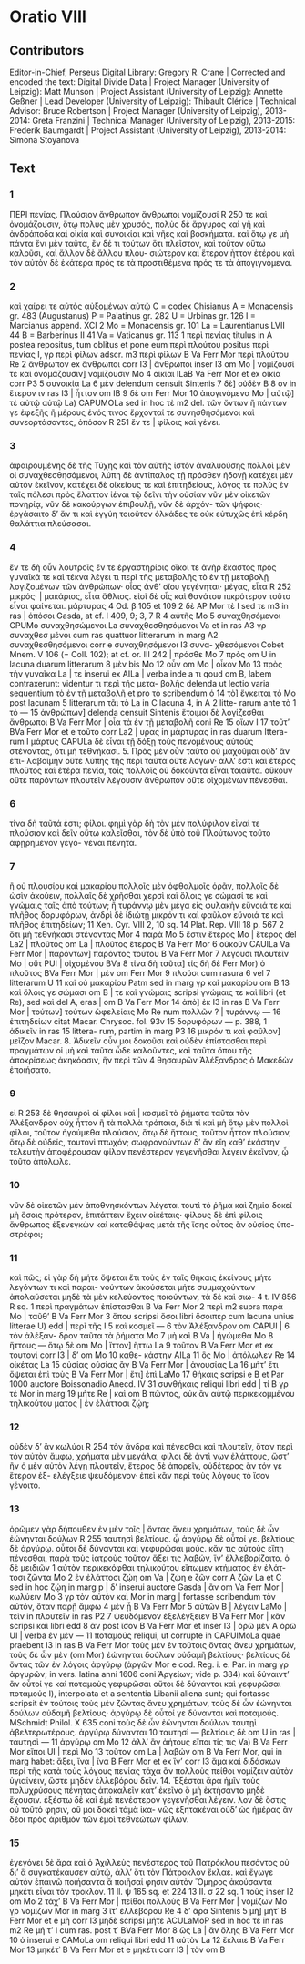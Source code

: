 # Oratio VIII  

## Contributors  
Editor-in-Chief, Perseus Digital Library: Gregory R. Crane | Corrected and encoded the text: Digital Divide Data | Project Manager (University of Leipzig): Matt Munson | Project Assistant (University of Leipzig): Annette Geßner | Lead Developer (University of Leipzig): Thibault Clérice | Technical Advisor: Bruce Robertson | Project Manager (University of Leipzig), 2013-2014: Greta Franzini | Technical Manager (University of Leipzig), 2013-2015: Frederik Baumgardt | Project Assistant (University of Leipzig), 2013-2014: Simona Stoyanova  

## Text  
### 1  
ΠΕΡΙ πενίας. Πλούσιον ἄνθρωπον ἄνθρωποι νομίζουσί R 250 τε καὶ ὀνομάζουσιν, ὅτῳ πολὺς μὲν χρυσός, πολὺς δὲ ἄργυρος καὶ γῆ καὶ ἀνδράποδα καὶ οἰκία καὶ συνοικίαι καὶ νῆες καὶ βοσκήματα. καὶ ὅτῳ γε μὴ πάντα ἔνι μὲν ταῦτα, ἒν δέ τι τούτων ὅτι πλεῖστον, καὶ τοῦτον οὕτω καλοῦσι, καὶ ἄλλον δὲ ἄλλου πλου- σιώτερον καὶ ἕτερον ἦττον ἑτέρου καὶ τὸν αὐτὸν δὲ ἑκάτερα πρός τε τὰ προστιθέμενα πρός τε τὰ ἀπογιγνόμενα.  
### 2  
καὶ χαίρει τε αὐτὸς αὐξομένων αὐτῷ C = codex Chisianus A = Monacensis gr. 483 (Augustanus) P = Palatinus gr. 282 U = Urbinas gr. 126 I = Marcianus append. XCI 2 Μο = Monacensis gr. 101 La = Laurentianus LVII 44 B = Barberinus II 41 Va = Vaticanus gr. 113 1 περὶ πενίας titulus in A postea repositus, tum oblitus et pone eum περὶ πλούτου positus περὶ πενίας I, γρ περὶ φίλων adscr. m3 περὶ φίλων B Va Ferr Mor περὶ πλούτου Re 2 ἄνθρωπον ex ἄνθρωποι corr I3 | ἄνθρωποι inser I3 om Μο | νομίζουσί τε καὶ ὀνομάζουσιν] νομίζουσιν Mo 4 οἰκίαι ILaB Va Ferr Mor et ex οἰκία corr P3 5 συνοικία La 6 μὲν delendum censuit Sintenis 7 δὲ] οὐδὲν B 8 ον in ἕτερον ιν ras I3 | ἧττον om IB 9 δὲ om Ferr Mor 10 ἀπογινόμενα Mo | αὐτῷ] τὲ αὐτῷ αὑτῷ La) CAPUMOLa sed in hoc τὲ m2 del. τῶν ὄντων ἢ πάντων γε ἐφεξῆς ἢ μέρους ἑνός τινος ἔρχονταί τε συνησθησόμενοι καὶ συνεορτάσοντες, ὁπόσον R 251 ἔν τε | φίλοις καὶ γένει.  
### 3  
ἀφαιρουμένης δὲ τῆς Τύχης καὶ τὸν αὑτῆς ἱστὸν ἀναλυούσης πολλοὶ μὲν οἱ συναχθεσθησόμενοι, λύπη δὲ ἀντίπαλος τῇ πρόσθεν ἡδονῇ κατέχει μὲν αὐτὸν ἐκεῖνον, κατέχει δὲ οἰκείους τε καὶ ἐπιτηδείους, λόγος τε πολὺς ἐν ταῖς πόλεσι πρὸς ἔλαττον ἰέναι τῷ δεῖνι τὴν οὐσίαν νῦν μὲν οἰκετῶν πονηρίᾳ, νῦν δὲ κακούργων ἐπιβουλῇ, νῦν δὲ ἀρχόν- τῶν ψήφοις· ἐργάσαιτο δ’ ἄν τι καὶ ἐγγύη τοιοῦτον ὁλκάδες τε οὐκ εὐτυχῶς ἐπὶ κέρδη θαλάττια πλεύσασαι.  
### 4  
ἔν τε δὴ οὖν λουτροῖς ἔν τε ἐργαστηρίοις οἴκοι τε ἀνὴρ ἕκαστος πρὸς γυναῖκά τε καὶ τέκνα λέγει τι περὶ τῆς μεταβολῆς τὸ ἐν τῇ μεταβολῇ λογιζομένων τῶν ἀνθρώπων· οἷος ἀνθ’ οἵου γεγένηται· μέγας, εἶτα R 252 μικρός· | μακάριος, εἶτα ἄθλιος. εἰσὶ δὲ οἶς καὶ θανάτου πικρότερον τοῦτο εἶναι φαίνεται. μάρτυρας 4 Od. β 105 et 109 2 δὲ AP Mor τὲ I sed τε m3 in ras | ὁπόσοι Gasda, at cf. Ι 409, 9; 3, 7 R 4 αὐτῆς Μο 5 συναχθησόμενοι CPUMo συναχθησώμενοι La συναχθεσθησόμενοι Va et in ras A3 γρ συναχθεσ μένοι cum ras quattuor litterarum in marg Α2 συναχθεσθησόμενοι corr e συναχθησόμενοι I3 συνα- χθεσόμενοι Cobet Mnem. V 106 (= Coll. 102); at cf. or. III 242 | πρόσθε Μο 7 πρὸς om U in lacuna duarum litterarum 8 μὲν bis Μο 12 οὖν om Μο | οἶκον Μο 13 πρὸς τὴν γυναῖκα La | τε inserui ex AILa | verba inde a τι qoud om B, labem contraxerunt: videntur τι περὶ τῆς μετα- βολῆς delenda ut lectio varia sequentium τὸ ἐν τῇ μεταβολῆ et pro τὸ scribendum ὁ 14 τὸ] ἔγκειται τὸ Μο post lacunam 5 litterarum τᾶι τὸ La in C lacuna 4, in Α 2 litte- rarum ante τὸ 1 τὸ — 15 ἀνθρώπων] delenda censuit Sintenis ἕτοιμοι δὲ λογίζεσθαι ἄνθρωποι Β Va Ferr Mor | οἷα τὰ ἐν τῇ μεταβολῆ coni Re 15 οἴων Ι 17 τοῦτ’ BVa Ferr Mor et e τοῦτο corr La2 | υρας in μάρτυρας in ras duarum lttera- rum Ι μάρτυς CAPULa δὲ εἶναι τῇ δόξῃ τοὺς πενομένους αὐτοὺς στένοντας, ὅτι μὴ τεθνήκασι. 5. Πρὸς μὲν οὖν ταῦτα οὐ μαχοῦμαι οὐδ’ ἂν ἐπι- λαβοίμην οὔτε λύπης τῆς περὶ ταῦτα οὔτε λόγων· ἀλλ’ ἔστι καὶ ἕτερος πλοῦτος καὶ ἑτέρα πενία, τοῖς πολλοῖς οὐ δοκοῦντα εἶναι τοιαῦτα. οὔκουν οὔτε παρόντων πλουτεῖν λέγουσιν ἄνθρωπον οὔτε οἰχομένων πένεσθαι.  
### 6  
τίνα δὴ ταῦτά ἐστι; φίλοι. φημὶ γὰρ δὴ τὸν μὲν πολύφιλον εἶναί τε πλούσιον καὶ δεῖν οὕτω καλεῖσθαι, τὸν δὲ ὑπὸ τοῦ Πλούτωνος τοῦτο ἀφῃρημένον γεγο- νέναι πένητα.  
### 7  
ἢ οὐ πλουσίου καὶ μακαρίου πολλοῖς μὲν ὀφθαλμοῖς ὁρᾶν, πολλοῖς δὲ ὠσὶν ἀκούειν, πολλαῖς δὲ χρῆσθαι χερσὶ καὶ ὅλοις γε σώμασί τε καὶ γνώμαις ταῖς ἀπὸ τούτων; ἢ τυράννῳ μὲν μέγα εἰς φυλακὴν εὔνοιά τε καὶ πλῆθος δορυφόρων, ἀνδρὶ δὲ ἰδιώτῃ μικρόν τι καὶ φαῦλον εὔνοιά τε καὶ πλῆθος ἐπιτηδείων; 11 Xen. Cyr. VIII 2, 10 sq. 14 Plat. Rep. VIII 18 p. 567 2 ὅτι μὴ τεθνήκασι στένοντας Mor 4 παρὰ Μο 5 ἔστιν ἕτερος Μο | ἕτερος del La2 | πλοῦτος om La | πλοῦτος ἕτερος B Va Ferr Mor 6 οὐκοῦν CAUILa Va Ferr Mor | παρόντων] παρόντος τούτου B Va Ferr Mor 7 λέγουσι πλουτεῖν Μο | οὔτ PUI | οἰχομένου BVa 8 τίνα δὴ ταῦτα] τίς δὴ δὲ Ferr Mor) ὁ πλοῦτος BVa Ferr Mor | μὲν om Ferr Mor 9 πλούσι cum rasura 6 vel 7 litterarum U 11 καὶ οὐ μακαρίου Patm sed in marg γρ καὶ μακαρίου om Β 13 καὶ ὅλοις γε σώμασι om Β | τε καὶ γνώμαις scripsi γνώμαις τε καὶ libri (et Re), sed καὶ del A, eras | om B Va Ferr Mor 14 ἀπὸ] ἐκ I3 in ras Β Va Ferr Mor | τούτων] τούτων ὠφελείαις Μο Re num πολλῶν ? | τυράννῳ — 16 ἐπιτηδείων citat Macar. Chrysoc. fol. 93v 15 δορυφόρων — p. 388, 1 ἀδικεῖν in ras 15 littera- rum, partim in marg Ρ3 16 μικρόν τι καὶ φαῦλον] μεῖζον Macar. 8. Ἀδικεῖν οὖν μοι δοκοῦσι καὶ οὐδὲν ἐπίστασθαι περὶ πραγμάτων οἱ μὴ καὶ ταῦτα ὧδε καλοῦντες, καὶ ταῦτα ὅπου τῆς ἀποκρίσεως ἀκηκόασιν, ἣν περὶ τῶν 4 θησαυρῶν Ἀλέξανδρος ὁ Μακεδὼν ἐποιήσατο.  
### 9  
εἰ R 253 δὲ θησαυροὶ οἱ φίλοι καὶ | κοσμεῖ τὰ ῥήματα ταῦτα τὸν Ἀλέξανδρον οὐχ ἦττον ἢ τὰ πολλὰ τρόπαια, διὰ τί καὶ μὴ ὅτῳ μὲν πολλοὶ φίλοι, τοῦτον ἡγούμεθα πλούσιον, ὅτῳ δὲ ἥττους, τοῦτον ἦττον πλούσιον, ὅτῳ δὲ οὐδείς, τουτονὶ πτωχόν; σωφρονούντων δ’ ἂν εἴη καθ’ ἑκάστην τελευτὴν ἀποφέρουσαν φίλον πενέστερον γεγενῆσθαι λέγειν ἐκεῖνον, ᾧ τοῦτο ἀπόλωλε.  
### 10  
νῦν δὲ οἰκετῶν μὲν ἀποθνησκόντων λέγεται τουτὶ τὸ ῥῆμα καὶ ζημία δοκεῖ μὴ ὅσοις πρότερον, ἐπιτάττειν ἔχειν οἰκέταις· φίλους δὲ ἐπὶ φίλοις ἄνθρωπος ἐξενεγκὼν καὶ καταθάψας μετὰ τῆς ἴσης οὗτος ἂν οὐσίας ὑπο- στρέφοι;  
### 11  
καὶ πῶς; εἰ γὰρ δὴ μήτε ὄψεται ἔτι τοὺς ἐν ταῖς θήκαις ἐκείνους μήτε λεγόντων τι καὶ παραι- νούντων ἀκούσεται μήτε συμμαχούντων ἀπολαύσεται μηδὲ τὰ μὲν κελεύοντος ποιούντων, τὰ δὲ καὶ σιω- 4 t. IV 856 R sq. 1 περὶ πραγμάτων ἐπίστασθαι Β Va Ferr Mor 2 περὶ m2 supra παρὰ Μο | ταῦθ’ Β Va Ferr Mor 3 ὅπου scripsi ὅσοι libri ὅσοιπερ cum lacuna unius litterae U) edd | περὶ τῆς I 5 καὶ κοσμεῖ — 6 τὸν Ἀλέξανδρον om CAPUI | 6 τὸν ἀλέξαν- δρον ταῦτα τὰ ῥήματα Μο 7 μὴ καὶ B Va | ἡγώμεθα Μο 8 ἥττους — ὅτῳ δὲ om Μο | ἴττον] ἥττω La 9 τοῦτον B Va Ferr Mor et ex τουτονὶ corr I3 | δ’ om Μο 10 καθε- κάστην AILa 11 ὃς Μο | ἀπόλωλεν Re 14 οἰκέτας La 15 οὐσίας οὐσίας ἂν B Va Ferr Mor | ἀνουσίας La 16 μήτ’ ἔτι ὄψεται ἐπὶ τοὺς B Va Ferr Mor | ἔτι] ἐπὶ LaMo 17 θήκαις scripsi e Β et Par 1000 auctore Boissonadio Anecd. IV 31 συνθήκαις reliqui libri edd | τί Β γρ τὲ Mor in marg 19 μήτε Re | καὶ om Β πῶντος, οὐκ ἂν αὐτῷ περικεκομμένου τηλικούτου ματος | ἐν ἐλάττοσι ζῴη;  
### 12  
οὐδὲν δ’ ἂν κωλύοι R 254 τὸν ἄνδρα καὶ πένεσθαι καὶ πλουτεῖν, ὅταν περὶ τὸν αὐτὸν ἄμφω, χρήματα μὲν μεγάλα, φίλοι δὲ ἀντὶ νων ἐλάττους, ὥστ’ ἢν ὁ μὲν αὐτὸν λέγῃ πλουτεῖν, ἕτερος δὲ ἀπορεῖν, οὐδέτερος ἂν τόν γε ἕτερον ἐξ- ελέγξειε ψευδόμενον· ἐπεὶ κἂν περὶ τοὺς λόγους τό ἴσον γένοιτο.  
### 13  
ὁρῶμεν γὰρ δήπουθεν ἐν μὲν τοῖς | ὄντας ἄνευ χρημάτων, τοὺς δὲ ὧν ἐώνηνται δούλων R 255 ταυτησὶ βελτίους. ᾧ ἀργύρῳ δὲ οὗτοί γε. βελτίους δὲ ἀργύρῳ. οὗτοι δὲ δύνανται καὶ γεφυρῶσαι μούς. κἄν τις αὐτοὺς εἴπῃ πένεσθαι, παρὰ τοὺς ἰατροὺς τοῦτον ἄξει τις λαβών, ἵν’ ἐλλεβορίζοιτο. ὁ δὲ μειδιῶν 1 αὐτὸν περικεκόφθαι τηλικούτου εἴπωμεν κτήματος ἐν ἐλάτ- τοσι ζῶντα Μο 2 ἐν ἐλάττοσι ζῴη om Va | ζῴη e ζῶν corr A ζῶν La et C sed in hoc ζῴη in marg p | δ’ inserui auctore Gasda | ἂν om Va Ferr Mor | κωλύειν Μο 3 γρ τὸν αὐτὸν καὶ Mor in marg | fortasse scribendum τὸν αὐτόν, ὅταν παρῇ ἄμφω 4 μὲν ᾖ B Va Ferr Mor 5 αὐτῶν Β | λέγειν LaMo | τεὶν in πλουτεῖν in ras Ρ2 7 ψευδόμενον ἐξελέγξειεν Β Va Ferr Mor | κἂν scripsi καὶ libri edd 8 ἂν post ἴσον B Va Ferr Mor et inser I3 | ὁρῶ μὲν Α ὁρῶ UI | verba ἐν μὲν — 11 ποταμούς reliqui, ut corrupte in CAPUIMoLa quae praebent I3 in ras B Va Ferr Mor τοὺς μὲν ἐν τούτοις ὄντας ἄνευ χρημάτων, τοὺς δὲ ὧν μὲν (om Mor) ἐώνηνται δούλων οὐδαμῆ βελτίους· βελτίους δὲ ὄντας τῶν ἐν λόγοις ἀργύρῳ (ἀργῶν Mor e cod. Reg. i. e. Par. in marg γρ ἀργυρῶν; in vers. latina anni 1606 coni Ἀργείων; vide p. 384) καὶ δύναιντ’ ἂν οὗτοί γε καὶ ποταμοὺς γεφυρῶσαι οὔτοι δὲ δύνανται καὶ γεφυρῶσαι ποταμούς I), interpolata et a sententia Libanii aliena sunt; qui fortasse scripsit ἐν τούτοις τοὺς μὲν ζῶντας ἄνευ χρημάτων, τοὺς δὲ ὧν ἐώνηνται δούλων οὐδαμῆ βελτίους· ἀργύρῳ δὲ οὗτοί γε δύνανται καὶ ποταμούς. MSchmidt Philol. Χ 635 coni τοὺς δὲ ὧν ἐώνηνται δούλων ταυτῃὶ ἀβελτερωτέρους. ἀργύρῳ δύνανται 10 ταυτησὶ — βελτίους δὲ om U in ras | ταυτησὶ — 11 ἀργύρῳ om Μο 12 ἀλλ’ ἂν ἀήτους εἴποι τίς τις Va) B Va Ferr Mor εἴποι UI | περὶ Μο 13 τοῦτον om La | λαβών om B Va Ferr Mor, qui in marg habet: ἄξει, ἴνα | ἴνα Β Ferr Mor et ex ἴν’ corr I3 ἅμα καὶ διδάσκων περὶ τῆς κατὰ τοὺς λόγους πενίας τάχα ἂν πολλοὺς πείθοι νομίζειν αὐτὸν ὑγιαίνειν, ὥστε μηδὲν ἐλλεβόρου δεῖν. 14. Ἐξέσται ἄρα ἡμῖν τοὺς πολυχρύσους πένητας ἀποκαλεῖν κατ’ ἐκεῖνο ὃ μὴ ἐκτήσαντο μηδὲ ἔχουσιν. ἐξέστω δὲ καὶ ἐμὲ πενέστερον γεγενῆσθαι λέγειν. λον δὲ ὅστις οὐ τοῦτό φησιν, οὔ μοι δοκεῖ τἀμὰ ἱκα- νῶς ἐξητακέναι οὐδ’ ὡς ἡμέρας ἂν δέοι πρὸς ἀριθμὸν τῶν ἐμοὶ τεθνεώτων φίλων.  
### 15  
ἐγεγόνει δὲ ἄρα καὶ ὁ Ἀχιλλεὺς πενέστερος τοῦ Πατρόκλου πεσόντος οὐ δι’ ἃ συγκατέκαυσεν αὐτῷ, ἀλλ’ ὅτι τὸν Πάτροκλον ἔκλαε. καὶ ἔγωγε αὐτὸν ἐπαινῶ ποιήσαντα ἃ ποιῆσαί φησιν αὐτὸν Ὅμηρος ἀκούσαντα μηκέτι εἶναι τὸν τροκλον. 11 Il. ψ 165 sq. et 224 13 II. σ 22 sq. 1 τοὺς inser I2 om Μο 2 τάχ’ Β Va Ferr Mor | πείθοι πολλοὺς Β Va Ferr Mor | νομίζων Μο γρ νομίζων Mor in marg 3 ἴτ’ ἐλλεβόρου Re 4 δ’ ἄρα Sintenis 5 μὴ] μήτ᾿ B Ferr Mor et e μὴ corr I3 μηδὲ scripsi μήτε ACULaMoP sed in hoc τε in ras m2 Re μή τ’ I cum ras. post τ᾿ BVa Ferr Mor 8 ὣς La | ἄν ὅλης Β Va Ferr Mor 10 ὁ inserui e CAMoLa om reliqui libri edd 11 αὐτὸν La 12 ἔκλαιε B Va Ferr Mor 13 μηκέτ᾿ B Va Ferr Mor et e μηκέτι corr I3 | τὸν om Β  
